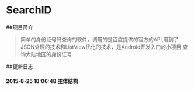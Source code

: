 # SearchID

##项目简介
>简单的身份证号码查询的软件，调用的是百度提供的官方的API,用到了JSON处理的技术和ListView优化的技术，是Android开发入门的小项目
>查询大陆地区的身份证号
>
##更新日志
#### 2015-8-25 18:06:48  主体结构
